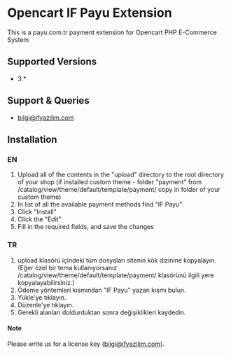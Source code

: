 # Opencart IF Payu Extension

This is a payu.com.tr payment extension for Opencart PHP E-Commerce System

## Supported Versions
 - 3.*
 
## Support & Queries

 - bilgi@ifyazilim.com
 
 
## Installation

### EN
 
 1. Upload all of the contents in the "upload" directory to the root directory of your shop (if installed custom theme - folder "payment" from /catalog/view/theme/default/template/payment/ copy in folder of your custom theme)
 2. In list of all the available payment methods find "IF Payu"
 3. Click "Install"
 4. Click the "Edit"
 5. Fill in the required fields, and save the changes
 
### TR
 
 1. upload klasörü içindeki tüm dosyaları sitenin kök dizinine kopyalayın. (Eğer özel bir tema kullanıyorsanız /catalog/view/theme/default/template/payment/ klasörünü ilgili yere kopyalayabilirsiniz.)
 2. Ödeme yöntemleri kısmından "IF Payu" yazan kısmı bulun.
 3. Yükle'ye tıklayın.
 4. Düzenle'ye tıklayın.
 5. Gerekli alanları doldurduktan sonra değişiklikleri kaydedin.
 
#### Note

Please write us for a license key (bilgi@ifyazilim.com).